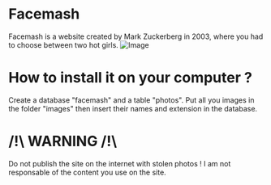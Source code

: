 Facemash
========

Facemash is a website created by Mark Zuckerberg in 2003, where you had to choose between two hot girls.
![Image](https://raw.github.com/watdafek/Facemash/master/description.png)

How to install it on your computer ?
====================================

Create a database "facemash" and a table "photos". 
Put all you images in the folder "images" then insert their names and extension in the database.

/!\ WARNING /!\
===============

Do not publish the site on the internet with stolen photos ! I am not responsable of the content you use on the site.
